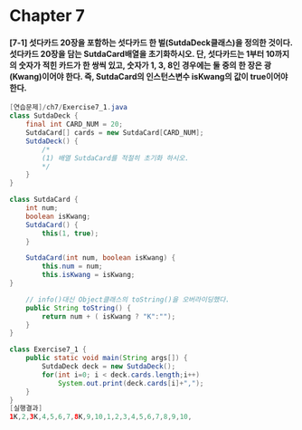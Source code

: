 # Chapter 7

#### [7-1] 섯다카드 20장을 포함하는 섯다카드 한 벌(SutdaDeck클래스)을 정의한 것이다. 섯다카드 20장을 담는 SutdaCard배열을 초기화하시오. 단, 섯다카드는 1부터 10까지의 숫자가 적힌 카드가 한 쌍씩 있고, 숫자가 1, 3, 8인 경우에는 둘 중의 한 장은 광(Kwang)이어야 한다. 즉, SutdaCard의 인스턴스변수 isKwang의 값이 true이어야 한다.

```java
[연습문제]/ch7/Exercise7_1.java
class SutdaDeck {
    final int CARD_NUM = 20;
    SutdaCard[] cards = new SutdaCard[CARD_NUM];
    SutdaDeck() {
        /*
        (1) 배열 SutdaCard를 적절히 초기화 하시오.
        */
    }
}

class SutdaCard {
    int num;
    boolean isKwang;
    SutdaCard() {
        this(1, true);
    }

    SutdaCard(int num, boolean isKwang) {
        this.num = num;
        this.isKwang = isKwang;
}

    // info()대신 Object클래스의 toString()을 오버라이딩했다.
    public String toString() {
        return num + ( isKwang ? "K":"");
    }
}

class Exercise7_1 {
    public static void main(String args[]) {
        SutdaDeck deck = new SutdaDeck();
        for(int i=0; i < deck.cards.length;i++)
            System.out.print(deck.cards[i]+",");
    }
}
[실행결과]
1K,2,3K,4,5,6,7,8K,9,10,1,2,3,4,5,6,7,8,9,10,
```